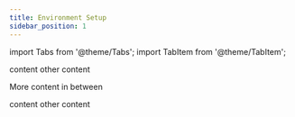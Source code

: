 ```yaml
---
title: Environment Setup
sidebar_position: 1
---
```


import Tabs from '@theme/Tabs';
import TabItem from '@theme/TabItem';

<Tabs groupId="IDE">
  <TabItem value="eclipse" label="Eclipse">
    content
  </TabItem>

  <TabItem value="intellij" label="IntelliJ">
  other content  
  </TabItem>
  </Tabs>  

    
More content in between

  <Tabs groupId="IDE">
  <TabItem value="eclipse" label="Eclipse">
    content
  </TabItem>

  <TabItem value="intellij" label="IntelliJ">
  other content
  </TabItem>
  </Tabs>